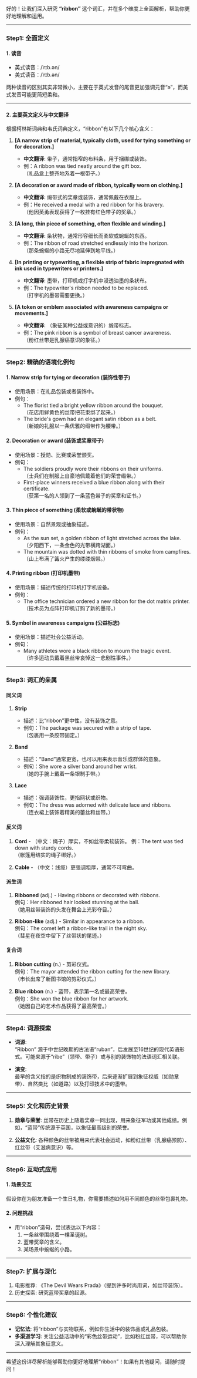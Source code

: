 好的！让我们深入研究 **“ribbon”** 这个词汇，并在多个维度上全面解析，帮助你更好地理解和运用。

---

### **Step1: 全面定义**

#### 1. **读音**
- 英式读音：/ˈrɪb.ən/
- 美式读音：/ˈrɪb.ən/

两种读音的区别其实非常微小，主要在于英式发音的尾音更加强调元音“ə”，而美式发音可能更简短柔和。

---

#### 2. **主要英文定义与中文翻译**

根据柯林斯词典和韦氏词典定义，“ribbon”有以下几个核心含义：

1. **[A narrow strip of material, typically cloth, used for tying something or for decoration.]**
   - **中文翻译**: 带子，通常指窄的布料条，用于捆绑或装饰。
   - 例：A ribbon was tied neatly around the gift box.  
     （礼品盒上整齐地系着一根带子。）

2. **[A decoration or award made of ribbon, typically worn on clothing.]**
   - **中文翻译**: 缎带式的奖章或装饰，通常佩戴在衣服上。
   - 例：He received a medal with a red ribbon for his bravery.  
     （他因英勇表现获得了一枚挂有红色带子的奖章。）

3. **[A long, thin piece of something, often flexible and winding.]**
   - **中文翻译**: 条状物，通常形容细长而柔软或蜿蜒的东西。
   - 例：The ribbon of road stretched endlessly into the horizon.  
     （那条蜿蜒的小路无尽地延伸到地平线。）

4. **[In printing or typewriting, a flexible strip of fabric impregnated with ink used in typewriters or printers.]**
   - **中文翻译**: 墨带，打印机或打字机中浸透油墨的条状布。
   - 例：The typewriter's ribbon needed to be replaced.  
     （打字机的墨带需要更换。）

5. **[A token or emblem associated with awareness campaigns or movements.]**
   - **中文翻译**: （象征某种公益或意识的）缎带标志。
   - 例：The pink ribbon is a symbol of breast cancer awareness.  
     （粉红丝带是乳腺癌意识的象征。）

---

### **Step2: 精确的语境化例句**

#### 1. **Narrow strip for tying or decoration (装饰性带子)**  
   - 使用场景：在礼品包装或者装饰中。  
   - 例句：  
     - The florist tied a bright yellow ribbon around the bouquet.  
       （花店用鲜黄色的丝带把花束绑了起来。）
     - The bride's gown had an elegant satin ribbon as a belt.  
       （新娘的礼服以一条优雅的缎带作为腰带。）

#### 2. **Decoration or award (装饰或奖章带子)**  
   - 使用场景：授勋、比赛或荣誉颁奖。  
   - 例句：  
     - The soldiers proudly wore their ribbons on their uniforms.  
       （士兵们在制服上自豪地佩戴着他们的荣誉缎带。）  
     - First-place winners received a blue ribbon along with their certificate.  
       （获第一名的人领到了一条蓝色带子的奖章和证书。）

#### 3. **Thin piece of something (柔软或蜿蜒的带状物)**  
   - 使用场景：自然景观或抽象描述。  
   - 例句：  
     - As the sun set, a golden ribbon of light stretched across the lake.  
       （夕阳西下，一条金色的光带横跨湖面。）  
     - The mountain was dotted with thin ribbons of smoke from campfires.  
       （山上布满了篝火产生的缕缕烟带。）

#### 4. **Printing ribbon (打印机墨带)**  
   - 使用场景：描述传统的打印机打字机设备。  
   - 例句：  
     - The office technician ordered a new ribbon for the dot matrix printer.  
       （技术员为点阵打印机订购了新的墨带。）

#### 5. **Symbol in awareness campaigns (公益标志)**  
   - 使用场景：描述社会公益活动。  
   - 例句：  
     - Many athletes wore a black ribbon to mourn the tragic event.  
       （许多运动员戴着黑丝带哀悼这一悲剧性事件。）

---

### **Step3: 词汇的亲属**

#### **同义词**
1. **Strip**  
   - 描述：比“ribbon”更中性，没有装饰之意。  
   - 例句：The package was secured with a strip of tape.  
     （包裹用一条胶带固定。）

2. **Band**  
   - 描述：“Band”通常更宽，也可以用来表示音乐或群体的意象。  
   - 例句：She wore a silver band around her wrist.  
     （她的手腕上戴着一条银制手带。）

3. **Lace**  
   - 描述：强调装饰性，更指网状或织物。  
   - 例句：The dress was adorned with delicate lace and ribbons.  
     （连衣裙上装饰着精美的蕾丝和丝带。）

#### **反义词**
1. **Cord** - （中文：绳子）厚实，不如丝带柔软装饰。
   例：The tent was tied down with sturdy cords.  
   （帐篷用结实的绳子绑好。）

2. **Cable** - （中文：线缆）更强调粗厚，通常不可弯曲。

#### **派生词**
1. **Ribboned** (adj.) - Having ribbons or decorated with ribbons.  
   例句：Her ribboned hair looked stunning at the ball.  
   （她用丝带装饰的头发在舞会上光彩夺目。）

2. **Ribbon-like** (adj.) - Similar in appearance to a ribbon.  
   例句：The comet left a ribbon-like trail in the night sky.  
   （彗星在夜空中留下了丝带状的尾迹。）

#### **复合词**
1. **Ribbon cutting** (n.) - 剪彩仪式。  
   例句：The mayor attended the ribbon cutting for the new library.  
   （市长出席了新图书馆的剪彩仪式。）

2. **Blue ribbon** (n.) - 蓝带，表示第一名或最高荣誉。  
   例句：She won the blue ribbon for her artwork.  
   （她因自己的艺术作品获得了最高荣誉。）

---

### **Step4: 词源探索**

- **词源**:  
“Ribbon” 源于中世纪晚期的古法语“ruban”，后发展至16世纪的现代英语形式。可能来源于“ribe”（领带、带子）或与别的装饰物的法语词汇相关联。

- **演变**:  
最早的含义指的是织物制成的装饰带，后来逐渐扩展到象征权威（如勋章带）、自然类比（如道路）以及打印技术中的墨带。

---

### **Step5: 文化和历史背景**

1. **勋章与荣誉**: 
   丝带在历史上随着奖章一同出现，用来象征军功或其他成绩。例如，“蓝带”传统源于英国，以象征最高级别的荣誉。

2. **公益文化**: 
   各种颜色的丝带被用来代表社会运动，如粉红丝带（乳腺癌预防）、红丝带（艾滋病意识）等。

---

### **Step6: 互动式应用**

#### 1. 场景交互
假设你在为朋友准备一个生日礼物，你需要描述如何用不同颜色的丝带包裹礼物。

#### 2. 问题挑战
- 用“ribbon”造句，尝试表达以下内容：
  1. 一条丝带围绕着一棵圣诞树。
  2. 蓝带奖章的含义。
  3. 某场景中蜿蜒的小路。

---

### **Step7: 扩展与深化**

1. 电影推荐: 《The Devil Wears Prada》（提到许多时尚用词，如丝带装饰）。  
2. 历史探索: 研究蓝带奖章的起源。

---

### **Step8: 个性化建议**

- **记忆法**: 将“ribbon”与实物联系，例如你生活中的装饰品或礼品包装。  
- **多渠道学习**: 关注公益活动中的“彩色丝带运动”，比如粉红丝带，可以帮助你深入理解其象征意义。

---

希望这份详尽解析能够帮助你更好地理解“ribbon”！如果有其他疑问，请随时提问！